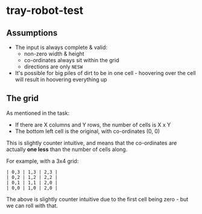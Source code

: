 # tray-robot-test

## Assumptions

* The input is always complete & valid:
  * non-zero width & height
  * co-ordinates always sit within the grid
  * directions are only `NESW`
* It's possible for big piles of dirt to be in one cell - hoovering over the cell will result in hoovering everything up


## The grid

As mentioned in the task:

* If there are X columns and Y rows, the number of cells is X x Y
* The bottom left cell is the original, with co-ordinates (0, 0)

This is slightly counter intuitive, and means that the co-ordinates are actually __one less__ 
than the number of cells along.

For example, with a 3x4 grid:

```
| 0,3 | 1,3 | 2,3 |
| 0,2 | 1,2 | 2,2 |
| 0,1 | 1,1 | 2,0 |
| 0,0 | 1,0 | 2,0 |
```

The above is slightly counter intuitive due to the first cell being zero - but we can roll with that.
